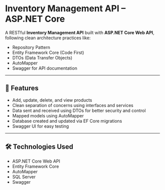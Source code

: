 # Inventory Management API – ASP.NET Core

A RESTful **Inventory Management API** built with **ASP.NET Core Web API**, following clean architecture practices like:

- Repository Pattern  
- Entity Framework Core (Code First)  
- DTOs (Data Transfer Objects)  
- AutoMapper  
- Swagger for API documentation

---

## 🧾 Features

- Add, update, delete, and view products
- Clean separation of concerns using interfaces and services
- Data sent and received using DTOs for better security and control
- Mapped models using AutoMapper
- Database created and updated via EF Core migrations
- Swagger UI for easy testing

---

## 🛠️ Technologies Used

- ASP.NET Core Web API  
- Entity Framework Core  
- AutoMapper  
- SQL Server  
- Swagger
